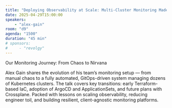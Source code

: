 ```yaml
---
title: "Deploying Observability at Scale: Multi-Cluster Monitoring Made Easy"
date: 2025-04-29T15:00:00
speakers:
    - "alex-gain"
room: "d9"
agenda: "1500"
duration: "45 min"
# sponsors:
#     - "revolgy"
---
```

Our Monitoring Journey: From Chaos to Nirvana

Alex Gain shares the evolution of his team’s monitoring setup — from manual chaos to a fully automated, GitOps-driven system managing dozens of Kubernetes clusters. The talk covers key transitions: early Terraform-based IaC, adoption of ArgoCD and ApplicationSets, and future plans with Crossplane. Packed with lessons on scaling observability, reducing engineer toil, and building resilient, client-agnostic monitoring platforms.
